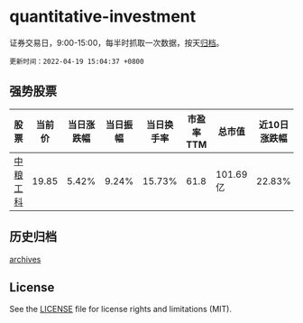 # quantitative-investment

证券交易日，9:00-15:00，每半时抓取一次数据，按天[归档](archives)。

`更新时间：2022-04-19 15:04:37 +0800`

## 强势股票

|股票|当前价|当日涨跌幅|当日振幅|当日换手率|市盈率TTM|总市值|近10日涨跌幅|
|----|----|----|----|----|----|----|----|
|[中粮工科](https://xueqiu.com/S/SZ301058)|19.85|5.42%|9.24%|15.73%|61.8|101.69亿|22.83%|

## 历史归档

[archives](archives)

## License

See the [LICENSE](LICENSE) file for license rights and limitations (MIT).